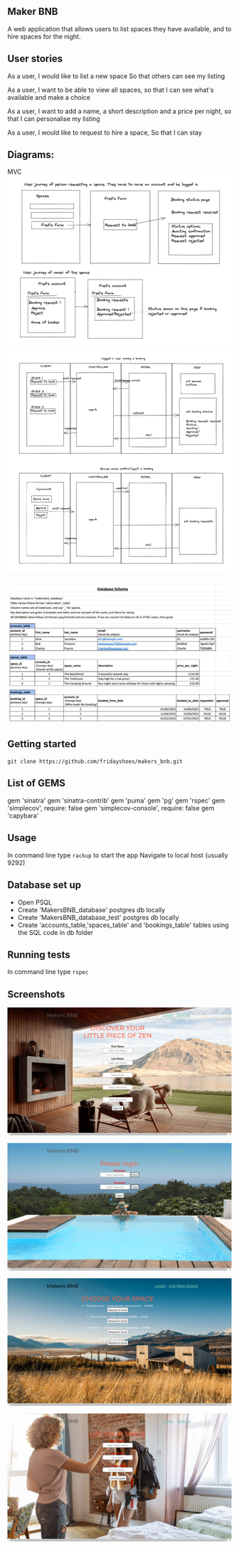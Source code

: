 ## Maker BNB

A web application that allows users to list spaces they have available, and to hire spaces for the night.

## User stories
As a user,
I would like to list a new space
So that others can see my listing

As a user,
I want to be able to view all spaces,
so that I can see what's available and make a choice

As a user,
I want to add a name, a short description and a price per night,
so that I can personalise my listing

As a user,
I would like to request to hire a space,
So that I can stay

Diagrams:
-------
MVC
![](diagrams/User_journey1.png)

![](diagrams/User_journey2.png)

![](diagrams/Database_Schema.png)
-------

## Getting started

`git clone https://github.com/fridayshoes/makers_bnb.git`


## List of GEMS
gem 'sinatra'
gem 'sinatra-contrib'
gem 'puma'
gem 'pg'
gem 'rspec'
gem 'simplecov', require: false
gem 'simplecov-console', require: false
gem 'capybara'

## Usage
In command line type `rackup` to start the app
Navigate to local host (usually 9292)

## Database set up 
- Open PSQL
- Create 'MakersBNB_database' postgres db locally
- Create 'MakersBNB_database_test' postgres db locally
- Create 'accounts_table,'spaces_table' and 'bookings_table' tables using the SQL code in db folder


## Running tests

In command line type `rspec`

## Screenshots

![](diagrams/MakersBNB_HomePage.png)

![](diagrams/MakersBNB_LoginPage.png)

![](diagrams/MakersBNB_SpacesPage.png)

![](diagrams/MakersBNB_SpacesNewPage.png)
